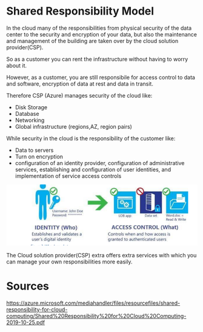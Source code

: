 # Shared Responsibility Model

In the cloud many of the responsibilities from physical security of the data center to the security and encryption of your data, but also the maintenance and management of the building are taken over by the cloud solution provider(CSP).

So as a customer you can rent the infrastructure without having to worry about it.

However, as a customer, you are still responsibile for access control to data and software, encryption of data at rest and data in transit.

Therefore CSP (Azure) manages security of the cloud like:

- Disk Storage
- Database
- Networking
- Global infrastructure (regions,AZ, region pairs)

While security in the cloud is the responsibility of the customer like:

- Data to servers
- Turn on encryption
- configuration of an identity provider, configuration of administrative services, establishing and configuration of user identities, and
implementation of service access controls

![IAMsharedresp](../../00_includes/IAMsharedRespo.png)


The Cloud solution provider(CSP) extra offers extra services with which you can manage your own responsibilities more easily.

# Sources

https://azure.microsoft.com/mediahandler/files/resourcefiles/shared-responsibility-for-cloud-computing/Shared%20Responsibility%20for%20Cloud%20Computing-2019-10-25.pdf

